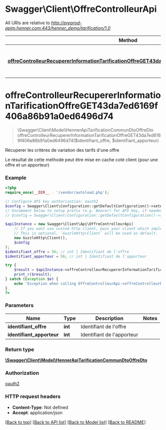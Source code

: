 # Swagger\Client\OffreControlleurApi

All URIs are relative to *http://preprod-apim.henner.com:443/henner_demo/tarification/1.0*

Method | HTTP request | Description
------------- | ------------- | -------------
[**offreControlleurRecupererInformationTarificationOffreGET43da7ed6169f406a86b91a0ed6496d74**](OffreControlleurApi.md#offreControlleurRecupererInformationTarificationOffreGET43da7ed6169f406a86b91a0ed6496d74) | **GET** /sante/individuel/{IdentifiantApporteur}/offre/{IdentifiantOffre} | Récuperer les critères de variation des tarifs d&#39;une offre


# **offreControlleurRecupererInformationTarificationOffreGET43da7ed6169f406a86b91a0ed6496d74**
> \Swagger\Client\Model\HennerApiTarificationCommunDtoOffreDto offreControlleurRecupererInformationTarificationOffreGET43da7ed6169f406a86b91a0ed6496d74($identifiant_offre, $identifiant_apporteur)

Récuperer les critères de variation des tarifs d'une offre

Le résultat de cette méthode peut être mise en cache coté client (pour une offre et un apporteur)

### Example
```php
<?php
require_once(__DIR__ . '/vendor/autoload.php');

// Configure API key authorization: oauth2
$config = Swagger\Client\Configuration::getDefaultConfiguration()->setApiKey('Authorization', 'YOUR_API_KEY');
// Uncomment below to setup prefix (e.g. Bearer) for API key, if needed
// $config = Swagger\Client\Configuration::getDefaultConfiguration()->setApiKeyPrefix('Authorization', 'Bearer');

$apiInstance = new Swagger\Client\Api\OffreControlleurApi(
    // If you want use custom http client, pass your client which implements `GuzzleHttp\ClientInterface`.
    // This is optional, `GuzzleHttp\Client` will be used as default.
    new GuzzleHttp\Client(),
    $config
);
$identifiant_offre = 56; // int | Identifiant de l'offre
$identifiant_apporteur = 56; // int | Identifiant de l'apporteur

try {
    $result = $apiInstance->offreControlleurRecupererInformationTarificationOffreGET43da7ed6169f406a86b91a0ed6496d74($identifiant_offre, $identifiant_apporteur);
    print_r($result);
} catch (Exception $e) {
    echo 'Exception when calling OffreControlleurApi->offreControlleurRecupererInformationTarificationOffreGET43da7ed6169f406a86b91a0ed6496d74: ', $e->getMessage(), PHP_EOL;
}
?>
```

### Parameters

Name | Type | Description  | Notes
------------- | ------------- | ------------- | -------------
 **identifiant_offre** | **int**| Identifiant de l&#39;offre |
 **identifiant_apporteur** | **int**| Identifiant de l&#39;apporteur |

### Return type

[**\Swagger\Client\Model\HennerApiTarificationCommunDtoOffreDto**](../Model/HennerApiTarificationCommunDtoOffreDto.md)

### Authorization

[oauth2](../../README.md#oauth2)

### HTTP request headers

 - **Content-Type**: Not defined
 - **Accept**: application/json

[[Back to top]](#) [[Back to API list]](../../README.md#documentation-for-api-endpoints) [[Back to Model list]](../../README.md#documentation-for-models) [[Back to README]](../../README.md)

